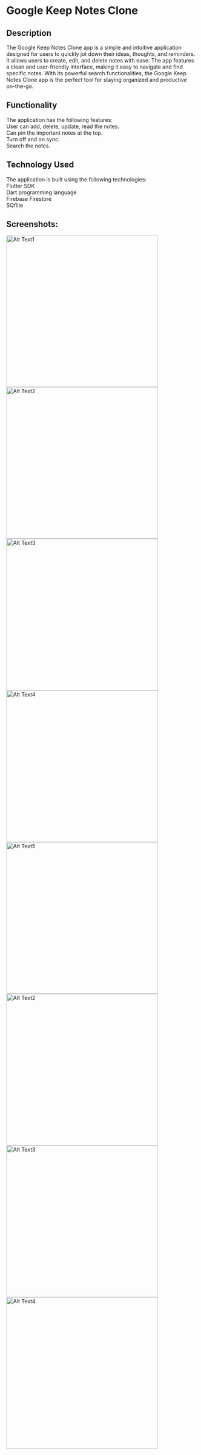 # Google Keep Notes Clone

## Description
The Google Keep Notes Clone app is a simple and intuitive application designed for users to quickly jot down their ideas, thoughts, and reminders. It allows users to create, edit, and delete notes with ease. The app features a clean and user-friendly interface, making it easy to navigate and find specific notes. With its powerful search functionalities, the Google Keep Notes Clone app is the perfect tool for staying organized and productive on-the-go.

## Functionality
The application has the following features:  
User can add, delete, update, read the notes.  
Can pin the important notes at the top.  
Turn off and on sync.  
Search the notes.  

## Technology Used  
The application is built using the following technologies:    
Flutter SDK  
Dart programming language  
Firebase Firestore  
SQflite  


## Screenshots:

<img src="https://user-images.githubusercontent.com/78365647/230170566-74570bd8-f92b-4589-b43b-f94290ac39f5.jpg" alt="Alt Text1" height="400"  /> <img src="https://user-images.githubusercontent.com/78365647/230170671-ff1ecc84-f130-453f-ba76-d658bbaaaf90.jpg" alt="Alt Text2" height="400"  />
<img src="https://user-images.githubusercontent.com/78365647/230170702-ce3361ac-eff2-4c2a-b94b-f174e71dc4e3.jpg" alt="Alt Text3" height="400"  />
<img src="https://user-images.githubusercontent.com/78365647/230170740-98c2b774-c76a-46c6-90d1-f731fde62ae3.jpg" alt="Alt Text4" height="400"  />
<img src="https://user-images.githubusercontent.com/78365647/230170753-a4fde5cd-fca1-43d8-b667-d9f9d4b67db6.jpg" alt="Alt Text5" height="400"  />
<img src="https://user-images.githubusercontent.com/78365647/230170769-a7f3cff2-15c4-4716-a387-c57f4027df09.jpg" alt="Alt Text2" height="400"  />
<img src="https://user-images.githubusercontent.com/78365647/230170783-001de1c6-04fa-46b7-aa06-6bdd554f4838.jpg" alt="Alt Text3" height="400"/>
<img src="https://user-images.githubusercontent.com/78365647/230170795-9a2c0dc6-a974-4fe2-9db8-2cd084ce641f.jpg" alt="Alt Text4" height="400"  />
